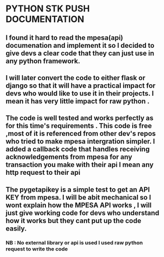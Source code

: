 # PYTHON STK PUSH DOCUMENTATION
## I found it hard to read the mpesa(api) documenation and implement it so I decided to give devs a clear code that they can just use in any python framework.

## I will later convert the code to either flask or django so that it will have a practical impact for devs who would like to use it in their projects. I mean it has very little impact for raw python .

## The code is well tested and works perfectly as for this time's requirements . This code is free ,most of it is referenced from other dev's repos who tried to make mpesa intergration simpler. I added a callback code that handles receiving acknowledgements from mpesa for any transaction you make with their api I mean any http request to their api

##  The pygetapikey is a simple test to get an API KEY from mpesa. I will be abit mechanical so  I wont explain how the MPESA API works , I will just give working code for devs who understand how it works but they cant put up the code easily. 

### NB : No external library or api is used I used raw python request to write the code